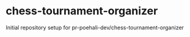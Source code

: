 # chess-tournament-organizer

Initial repository setup for pr-poehali-dev/chess-tournament-organizer